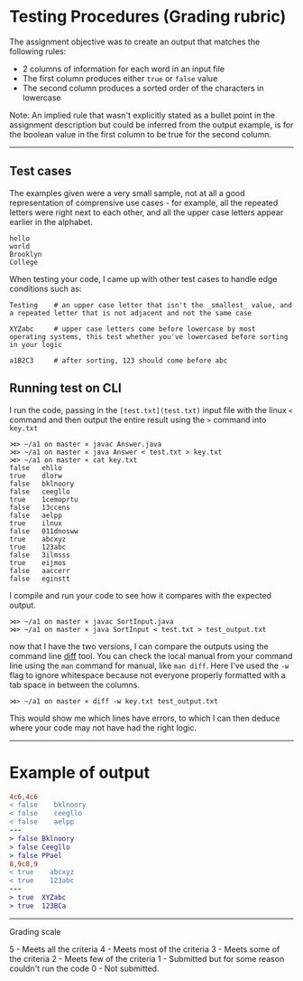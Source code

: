 # Testing Procedures (Grading rubric)

The assignment objective was to create an output that matches the following rules:

- 2 columns of information for each word in an input file
- The first column produces either `true` or `false` value
- The second column produces a sorted order of the characters in lowercase

Note: An implied rule that wasn't explicitly stated as a bullet point in the assignment description but could be inferred from the output example, is for the boolean value in the first column to be true for the second column. 

---

## Test cases

The examples given were a very small sample, not at all a good representation of comprensive use cases - for example, all the repeated letters were right next to each other, and all the upper case letters appear earlier in the alphabet.

```
hello 
world
Brooklyn
College
```

When testing your code, I came up with other test cases to handle edge conditions such as: 

```
Testing    # an upper case letter that isn't the _smallest_ value, and a repeated letter that is not adjacent and not the same case

XYZabc     # upper case letters come before lowercase by most operating systems, this test whether you've lowercased before sorting in your logic

a1B2C3     # after sorting, 123 should come before abc
```

## Running test on CLI

I run the code, passing in the `[test.txt](test.txt)` input file with the linux `<` command and then output the entire result using the `>` command into `key.txt`

```
⋊> ~/a1 on master ⨯ javac Answer.java
⋊> ~/a1 on master ⨯ java Answer < test.txt > key.txt
⋊> ~/a1 on master ⨯ cat key.txt
false	ehllo
true	dlorw
false	bklnoory
false	ceegllo
true	1cemoprtu
false	13ccens
false	aelpp
true	ilnux
false	011dnosww
true	abcxyz
true	123abc
false	3ilmsss
true	eijmos
false	aaccerr
false	eginstt
```

I compile and run your code to see how it compares with the expected output. 

```
⋊> ~/a1 on master ⨯ javac SortInput.java
⋊> ~/a1 on master ⨯ java SortInput < test.txt > test_output.txt
```

now that I have the two versions, I can compare the outputs using the command line [diff](https://linux.die.net/man/1/diff) tool. You can check the local manual from your command line using the `man` command for manual, like `man diff`. Here I've used the `-w` flag to ignore whitespace because not everyone properly formatted with a tab space in between the columns.

```
⋊> ~/a1 on master ⨯ diff -w key.txt test_output.txt
```

This would show me which lines have errors, to which I can then deduce where your code may not have had the right logic.

___

# Example of output

```diff
4c6,4c6
< false    bklnoory
< false    ceegllo
< false    aelpp
---
> false	Bklnoory
> false	Ceegllo
> false	PPael
8,9c8,9
< true    abcxyz
< true    123abc
---
> true	XYZabc
> true	123BCa
```

---

Grading scale

5 - Meets all the criteria
4 - Meets most of the criteria
3 - Meets some of the criteria
2 - Meets few of the criteria
1 - Submitted but for some reason couldn't run the code
0 - Not submitted.
